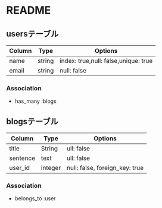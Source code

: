 # README
## usersテーブル
|Column|Type|Options|
|------|----|-------|
|name|string|index: true,null: false,unique: true|
|email|string|null: false|

### Association
- has_many :blogs

## blogsテーブル
|Column|Type|Options|
|------|----|-------|
|title|String|ull: false|
|sentence|text|ull: false|
|user_id|integer|null: false, foreign_key: true|

### Association
- belongs_to :user